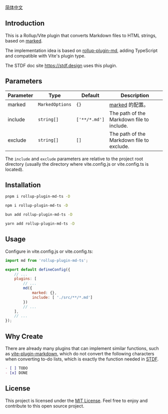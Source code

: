 [简体中文](https://github.com/any-tdf/stdf/blob/main/packages/rollup-plugin-md-ts/README_CN.md)

## Introduction

This is a Rollup/Vite plugin that converts Markdown files to HTML strings, based on [marked](https://github.com/markedjs/marked).

The implementation idea is based on [rollup-plugin-md](https://github.com/xiaofuzi/rollup-plugin-md), adding TypeScript and compatible with Vite's plugin type.

The STDF doc site <https://stdf.design> uses this plugin.

## Parameters

| Parameter | Type | Default | Description                                                                           |
| --------- | ---- | -------- | ------------------------------------------------------------------------------ |
| marked    | `MarkedOptions` | `{}`   | [marked](https://github.com/markedjs/marked) 的配置。                       |
| include  | `string[]`      | `['**/*.md']`      | The path of the Markdown file to include.                                                 |
| exclude  | `string[]`      | `[]`               | The path of the Markdown file to exclude.                                                 |

The `include` and `exclude` parameters are relative to the project root directory (usually the directory where vite.config.js or vite.config.ts is located).

## Installation

<!-- :::code-groups -->
<!-- pnpm -->
```sh
pnpm i rollup-plugin-md-ts -D
```
<!-- :: -->
<!-- npm -->
```sh
npm i rollup-plugin-md-ts -D
```
<!-- :: -->
<!-- bun -->
```sh
bun add rollup-plugin-md-ts -D
```
<!-- :: -->
<!-- yarn -->
```sh
yarn add rollup-plugin-md-ts -D
```
<!-- ::: -->

## Usage

Configure in vite.config.js or vite.config.ts:

```javascript
import md from 'rollup-plugin-md-ts';

export default defineConfig({
    // ...
	plugins: [
		// ...
		md({
			marked: {},
			include: [ './src/**/*.md']
		})
		// ...
	],
	// ...
});
```

## Why Create

There are already many plugins that can implement similar functions, such as [vite-plugin-markdown](https://www.npmjs.com/package/vite-plugin-markdown), which do not convert the following characters when converting to-do lists, which is exactly the function needed in [STDF](https://stdf.design).

```md
- [ ] TODO
- [x] DONE
```

## License

This project is licensed under the [MIT License](https://github.com/any-tdf/stdf/blob/main/LICENSE). Feel free to enjoy and contribute to this open source project.
